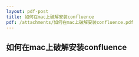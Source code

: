 ```yaml
---
layout: pdf-post
title: 如何在mac上破解安装confluence
pdf: /attachments/如何在mac上破解安装confluence.pdf
---
```


## 如何在mac上破解安装confluence

<div id="example1"></div>
